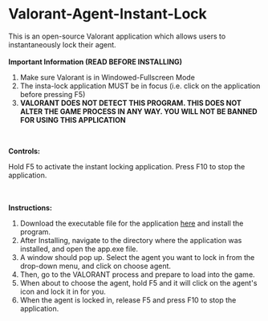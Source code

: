 # Valorant-Agent-Instant-Lock

This is an open-source Valorant application which allows users to instantaneously lock their agent.
<br>
<br>
<b>Important Information (READ BEFORE INSTALLING)</b>
<ol>
  <li>Make sure Valorant is in Windowed-Fullscreen Mode</li>
  <li>The insta-lock application MUST be in focus (i.e. click on the application before pressing F5)</li>
  <li><b>VALORANT DOES NOT DETECT THIS PROGRAM. THIS DOES NOT ALTER THE GAME PROCESS IN ANY WAY. YOU WILL NOT BE BANNED FOR USING THIS APPLICATION</b></li>
</ol>

<br>

<b>Controls: </b>
<p>Hold F5 to activate the instant locking application. Press F10 to stop the application. </p>
<br>
<br>
<b>Instructions: </b>
<ol>
  <li>Download the executable file for the application <a href='https://www.dropbox.com/s/twpunuqmsehbeqh/val_insta_lock.exe?dl=0'>here</a> and install the program.</li>
  <li>After Installing, navigate to the directory where the application was installed, and open the app.exe file.</li>
  <li>A window should pop up. Select the agent you want to lock in from the drop-down menu, and click on choose agent.</li>
  <li>Then, go to the VALORANT process and prepare to load into the game.</li>
  <li>When about to choose the agent, hold F5 and it will click on the agent's icon and lock it in for you. </li>
  <li>When the agent is locked in, release F5 and press F10 to stop the application.</li>
</ol>  
